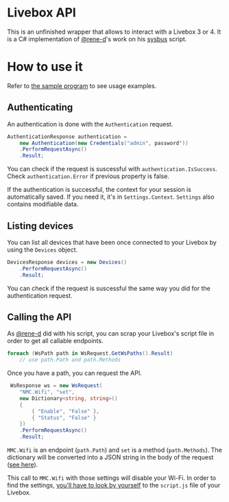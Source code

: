 # Livebox API

This is an unfinished wrapper that allows to interact with a Livebox 3 or 4.
It is a C# implementation of [@rene-d](https://github.com/rene-d/)'s work on his [sysbus](https://github.com/rene-d/sysbus) script.

# How to use it

Refer to [the sample program](Sample/Program.cs#L20) to see usage examples.

## Authenticating

An authentication is done with the `Authentication` request. 

```csharp
AuthenticationResponse authentication =
    new Authentication(new Credentials("admin", password"))
    .PerformRequestAsync()
    .Result;
```

You can check if the request is suscessful with `authentication.IsSuccess`. Check `authentication.Error` if previous property is false.

If the authentication is successful, the context for your session is automatically saved. If you need it, it's in `Settings.Context`. `Settings` also contains modifiable data.

## Listing devices

You can list all devices that have been once connected to your Livebox by using the `Devices` object.

```csharp
DevicesResponse devices = new Devices()
    .PerformRequestAsync()
    .Result;
```

You can check if the request is suscessful the same way you did for the authentication request.

## Calling the API

As [@rene-d](https://github.com/rene-d/) did with his script, you can scrap your Livebox's script file in order to get all callable endpoints.

```csharp
foreach (WsPath path in WsRequest.GetWsPaths().Result)
    // use path.Path and path.Methods
```

Once you have a path, you can request the API.

```csharp
 WsResponse ws = new WsRequest(
    "NMC.Wifi", "set",
    new Dictionary<string, string>()
    {
        { "Enable", "False" },
        { "Status", "False" }
    })
    .PerformRequestAsync()
    .Result;
```

`MMC.Wifi` is an endpoint (`path.Path`) and `set` is a method (`path.Methods`). The dictionary will be converted into a JSON string in the body of the request ([see here](https://github.com/rene-d/sysbus/blob/master/sysbus.py#L356)).

This call to `MMC.Wifi` with those settings will disable your Wi-Fi. In order to find the settings, [you'll have to look by yourself](https://github.com/rene-d/sysbus#où-trouver-les-requêtes-) to the `script.js` file of your Livebox.

